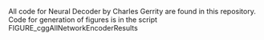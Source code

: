 All code for Neural Decoder by Charles Gerrity are found in this repository. Code for generation of figures is in the script FIGURE_cggAllNetworkEncoderResults
